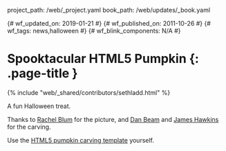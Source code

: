 project_path: /web/_project.yaml book_path: /web/updates/_book.yaml

{# wf_updated_on: 2019-01-21 #} {# wf_published_on: 2011-10-26 #} {# wf_tags: news,halloween #} {# wf_blink_components: N/A #}

# Spooktacular HTML5 Pumpkin {: .page-title }

{% include "web/_shared/contributors/sethladd.html" %}

<p>A fun Halloween treat.</p>

<p>
Thanks to <a href="https://plus.google.com/107226275692313566931/">Rachel Blum</a> for the picture, and <a href="https://plus.google.com/116115719351294422282/">Dan Beam</a> and <a href="https://plus.google.com/117548600251804149016/">James Hawkins</a> for the carving.
</p>

<p>
Use the <a href="https://plus.google.com/+ChrisWilson/posts/inPnnYp8JoN">HTML5 pumpkin carving template</a> yourself.
</p>
